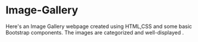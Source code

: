 # Image-Gallery

Here's an Image Gallery webpage created using HTML,CSS and some basic Bootstrap components.
The images are categorized and well-displayed .

